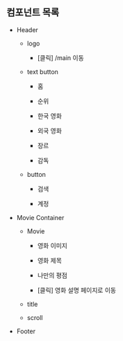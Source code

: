 ## 컴포넌트 목록

- Header

  - logo

    - [클릭] /main 이동

  - text button

    - 홈

    - 순위

    - 한국 영화

    - 외국 영화

    - 장르

    - 감독

  - button

    - 검색

    - 계정

- Movie Container

  - Movie

    - 영화 이미지

    - 영화 제목

    - 나만의 평점

    - [클릭] 영화 설명 페이지로 이동

  - title

  - scroll

- Footer
